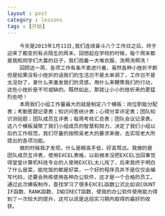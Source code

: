 ```yaml
---
layout : post
category : lessons
tags : [开始]
---
```


        今天是2013年1月11日,我们连续奋斗八个工作日之后，终于       
    迎来了都变的有点陌生的周末，回想起在学校的时候，每个周末都    
    是我和同学们大喜的日子，我们抱着一大堆衣服，洗啊洗啊洗！     
        回顾这一周，各项工作有条不紊进行着，虽然各种小挫折不断    
    但是如果没有小挫折的话我们的生活岂不是太单调了，工作岂不是       
    太没劲了，拿什么来激发我们的灵感，用什么来鞭策我们的行动，       
    这些小挫折是不可或缺的。既然如此，那就让小小的挫折来的更猛      
    烈些吧！       
        本周我们小组工作量最大的就是制定八个模板：岗位职能分配      
    表；考勤答题记录表；知识问答统计表；心得分享评定表；团队知       
    识测验题；团队成员互评表；每周考核汇总表；团队会议记录表。     
    这八个模板凝聚了我们小组成员的智慧和努力，决定了我们小组以        
    后的工作规范，我们尽量的按照吴老大的要求来做，去实现老大所     
    提出的各项功能。       
        做的时候我才发现，什么是眼高手低，好高骛远。我做的是     
    团队成员互评表，使用EXCEL表格，以前根本没把EXCEL当回事觉       
    得堂堂计算机科技专业的人使用EXCEL太儿戏了，后来我终于明白      
    了什么是菜，能吃饭的都是好菜，一个好的程序员并不是仅仅会编         
    写代码，还要会熟练使用各种办公软件，这才是一个合格的员工，        
    通过此次模板制作，查找学习了很多EXCEL函数公式比如说COUNT       
    IF函数、RANK函数、INDIRECT函数，使我的办公软件使用能力得          
    到了一次较大的提升，这可以说是这段实习期内取得的最好的收     
    获。
